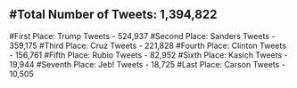 #Total Number of Tweets: 1,394,822 
---
#First Place: Trump Tweets - 524,937
#Second Place: Sanders Tweets - 359,175
#Third Place: Cruz Tweets - 221,828
#Fourth Place: Clinton Tweets - 156,761
#Fifth Place: Rubio Tweets - 82,952
#Sixth Place: Kasich Tweets - 19,944
#Seventh Place: Jeb! Tweets - 18,725
#Last Place: Carson Tweets - 10,505
